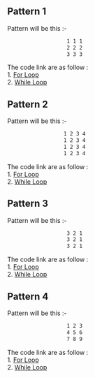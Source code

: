 ## Pattern 1
Pattern will be this :-   <br>
```bash
                   1 1 1
                   2 2 2
                   3 3 3                 
```
The code link are as follow :<br>
    1. [For Loop](https://github.com/INVINCIBLE06/Patterns/blob/main/Box%20Pattern/Number%20Pattern/Pattern%201/for%20loop.cpp)<br>
    2. [While Loop](https://github.com/INVINCIBLE06/Patterns/blob/main/Box%20Pattern/Number%20Pattern/Pattern%201/while%20loop.cpp)<br>

## Pattern 2
Pattern will be this :-   <br>
```bash
                  1 2 3 4
                  1 2 3 4
                  1 2 3 4
                  1 2 3 4
```
The code link are as follow :<br>
    1. [For Loop](https://github.com/INVINCIBLE06/Patterns/blob/main/Box%20Pattern/Number%20Pattern/Pattern%202/for%20loop.cpp)<br>
    2. [While Loop](https://github.com/INVINCIBLE06/Patterns/blob/main/Box%20Pattern/Number%20Pattern/Pattern%202/while%20loop.cpp)<br>


## Pattern 3
Pattern will be this :-   <br>
```bash
                   3 2 1
                   3 2 1
                   3 2 1 
```
The code link are as follow :<br>
    1. [For Loop](https://github.com/INVINCIBLE06/Patterns/blob/main/Box%20Pattern/Number%20Pattern/Pattern%203/for%20loop.cpp)<br>
    2. [While Loop](https://github.com/INVINCIBLE06/Patterns/blob/main/Box%20Pattern/Number%20Pattern/Pattern%203/while%20loop.cpp)<br>


## Pattern 4
Pattern will be this :-   <br>
```bash
                   1 2 3
                   4 5 6
                   7 8 9
```
The code link are as follow :<br>
    1. [For Loop](https://github.com/INVINCIBLE06/Patterns/blob/main/Box%20Pattern/Number%20Pattern/Pattern%204/for%20loop.cpp)<br>
    2. [While Loop](https://github.com/INVINCIBLE06/Patterns/blob/main/Box%20Pattern/Number%20Pattern/Pattern%204/while%20loop.cpp)<br>

